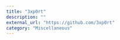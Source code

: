 ```yaml
---
title: "3xp0rt"
description: ""
external_url: "https://github.com/3xp0rt"
category: "Miscellaneous"
---
```

